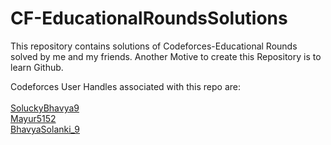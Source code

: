 # CF-EducationalRoundsSolutions
This repository contains solutions of Codeforces-Educational Rounds solved by me and my friends.
Another Motive to create this Repository is to learn Github.

Codeforces User Handles associated with this repo are:
</br>
</br>
[SoluckyBhavya9](https://codeforces.com/profile/SoluckyBhavya9 "SoluckyBhavya9 User Profile")
</br>
[Mayur5152](https://codeforces.com/profile/Mayur5152 "Mayur5152 User Profile")
</br>
[BhavyaSolanki_9](https://codeforces.com/profile/BhavyaSolanki_9 "BhavyaSolanki_9 User Profile")

